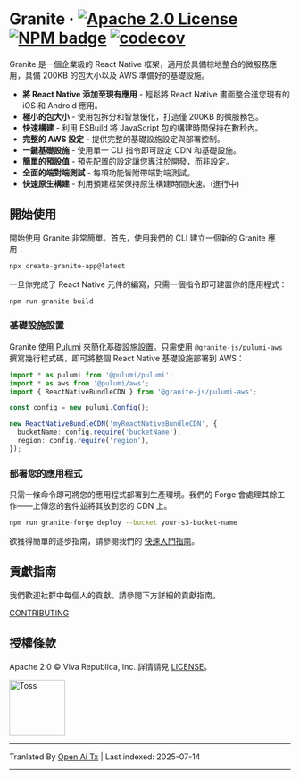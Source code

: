 # Granite &middot; [![Apache 2.0 License](https://img.shields.io/badge/license-Apache-blue.svg)](https://github.com/toss/slash/blob/main/LICENSE) [![NPM badge](https://img.shields.io/npm/v/@granite-js/react-native?logo=npm)](https://www.npmjs.com/package/@granite-js/react-native) [![codecov](https://codecov.io/gh/toss/granite/graph/badge.svg?token=LCP519I5BN)](https://codecov.io/gh/toss/granite)

Granite 是一個企業級的 React Native 框架，適用於具備棕地整合的微服務應用，具備 200KB 的包大小以及 AWS 準備好的基礎設施。

- **將 React Native 添加至現有應用** - 輕鬆將 React Native 畫面整合進您現有的 iOS 和 Android 應用。
- **極小的包大小** - 使用包拆分和智慧優化，打造僅 200KB 的微服務包。
- **快速構建** - 利用 ESBuild 將 JavaScript 包的構建時間保持在數秒內。
- **完整的 AWS 設定** - 提供完整的基礎設施設定與部署控制。
- **一鍵基礎設施** - 使用單一 CLI 指令即可設定 CDN 和基礎設施。
- **簡單的預設值** - 預先配置的設定讓您專注於開發，而非設定。
- **全面的端對端測試** - 每項功能皆附帶端對端測試。
- **快速原生構建** - 利用預建框架保持原生構建時間快速。(進行中)

## 開始使用

開始使用 Granite 非常簡單。首先，使用我們的 CLI 建立一個新的 Granite 應用：

```sh
npx create-granite-app@latest
```
一旦你完成了 React Native 元件的編寫，只需一個指令即可建置你的應用程式：


```sh
npm run granite build
```
### 基礎設施設置

Granite 使用 [Pulumi](https://www.pulumi.com/) 來簡化基礎設施設置。只需使用 `@granite-js/pulumi-aws` 撰寫幾行程式碼，即可將整個 React Native 基礎設施部署到 AWS：


```typescript
import * as pulumi from '@pulumi/pulumi';
import * as aws from '@pulumi/aws';
import { ReactNativeBundleCDN } from '@granite-js/pulumi-aws';

const config = new pulumi.Config();

new ReactNativeBundleCDN('myReactNativeBundleCDN', {
  bucketName: config.require('bucketName'),
  region: config.require('region'),
});
```
### 部署您的應用程式

只需一條命令即可將您的應用程式部署到生產環境。我們的 Forge 會處理其餘工作——上傳您的套件並將其放到您的 CDN 上。


```sh
npm run granite-forge deploy --bucket your-s3-bucket-name
```
欲獲得簡單的逐步指南，請參閱我們的 [快速入門指南](https://granite.run/guides/quick-start/create-your-app.html)。

## 貢獻指南

我們歡迎社群中每個人的貢獻。請參閱下方詳細的貢獻指南。

[CONTRIBUTING](https://github.com/toss/granite/blob/main/.github/CONTRIBUTING.md)

## 授權條款

Apache 2.0 © Viva Republica, Inc. 詳情請見 [LICENSE](./LICENSE)。

<a title="Toss" href="https://toss.im">
  <picture>
    <source media="(prefers-color-scheme: dark)" srcset="https://static.toss.im/logos/png/4x/logo-toss-reverse.png">
    <img alt="Toss" src="https://static.toss.im/logos/png/4x/logo-toss.png" width="100">
  </picture>
</a>



---

Tranlated By [Open Ai Tx](https://github.com/OpenAiTx/OpenAiTx) | Last indexed: 2025-07-14

---
